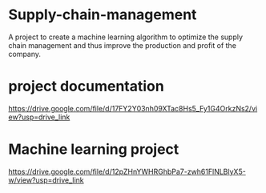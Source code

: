 # Supply-chain-management
A project to create a machine learning algorithm to optimize the supply chain management and thus improve the production and profit of the company.
# project documentation
https://drive.google.com/file/d/17FY2Y03nh09XTac8Hs5_Fy1G4OrkzNs2/view?usp=drive_link
# Machine learning project
https://drive.google.com/file/d/12pZHnYWHRGhbPa7-zwh61FlNLBlyX5-w/view?usp=drive_link
